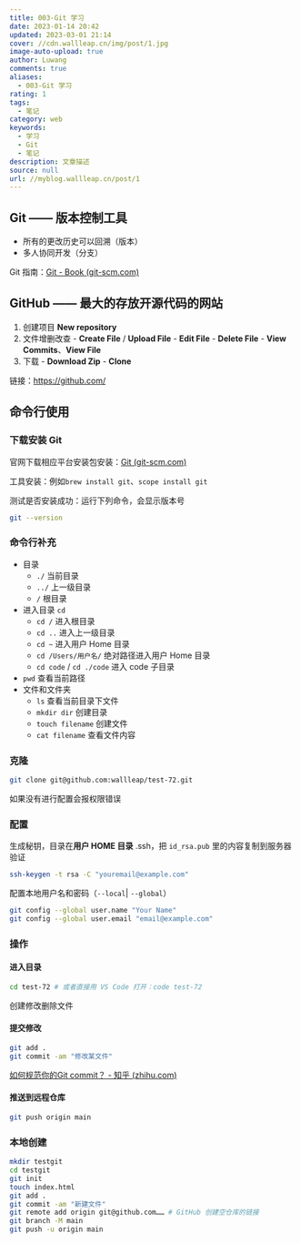 ```yaml
---
title: 003-Git 学习
date: 2023-01-14 20:42
updated: 2023-03-01 21:14
cover: //cdn.wallleap.cn/img/post/1.jpg
image-auto-upload: true
author: Luwang
comments: true
aliases:
  - 003-Git 学习
rating: 1
tags:
  - 笔记
category: web
keywords:
  - 学习
  - Git
  - 笔记
description: 文章描述
source: null
url: //myblog.wallleap.cn/post/1
---
```


## Git —— 版本控制工具

- 所有的更改历史可以回溯（版本）
- 多人协同开发（分支）

Git 指南：[Git - Book (git-scm.com)](https://git-scm.com/book/zh/v2)

## GitHub —— 最大的存放开源代码的网站

1. 创建项目 **New repository**
2. 文件增删改查
		- **Create File** / **Upload File**
		- **Edit File**
		- **Delete File**
		- **View Commits**、**View File**
3. 下载
		- **Download Zip**
		- **Clone**

链接：<https://github.com/>

## 命令行使用

### 下载安装 Git

官网下载相应平台安装包安装：[Git (git-scm.com)](https://git-scm.com/)

工具安装：例如`brew install git`、`scope install git`

测试是否安装成功：运行下列命令，会显示版本号

```sh
git --version
```

### 命令行补充

- 目录
	- `./` 当前目录
	- `../` 上一级目录
	- `/` 根目录
- 进入目录 `cd`
	- `cd /` 进入根目录
	- `cd ..` 进入上一级目录
	- `cd ~` 进入用户 Home 目录
	- `cd /Users/用户名/` 绝对路径进入用户 Home 目录
	- `cd code` / `cd ./code` 进入 code 子目录
- `pwd` 查看当前路径
- 文件和文件夹
	- `ls` 查看当前目录下文件
	- `mkdir dir` 创建目录
	- `touch filename` 创建文件
	- `cat filename` 查看文件内容

### 克隆

```sh
git clone git@github.com:wallleap/test-72.git
```

如果没有进行配置会报权限错误

### 配置

生成秘钥，目录在**用户 HOME 目录** .ssh，把 `id_rsa.pub` 里的内容复制到服务器验证

```sh
ssh-keygen -t rsa -C "youremail@example.com"
```

配置本地用户名和密码（`--local`| `--global`）

```sh
git config --global user.name "Your Name"
git config --global user.email "email@example.com"
```

### 操作

#### 进入目录

```sh
cd test-72 # 或者直接用 VS Code 打开：code test-72
```

创建修改删除文件

#### 提交修改

```sh
git add .
git commit -am "修改某文件"
```

[如何规范你的Git commit？ - 知乎 (zhihu.com)](https://zhuanlan.zhihu.com/p/182553920)

#### 推送到远程仓库

```sh
git push origin main
```

### 本地创建

```sh
mkdir testgit
cd testgit
git init
touch index.html
git add .
git commit -am "新建文件"
git remote add origin git@github.com…… # GitHub 创建空仓库的链接
git branch -M main
git push -u origin main
```
